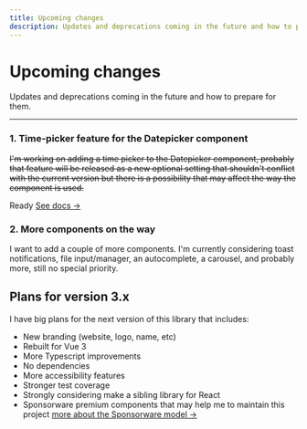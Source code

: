 ```yaml
---
title: Upcoming changes
description: Updates and deprecations coming in the future and how to prepare for them.
---
```


# Upcoming changes

Updates and deprecations coming in the future and how to prepare for them.

<hr>

### 1. Time-picker feature for the Datepicker component

~~I'm working on adding a time picker to the Datepicker component, probably that feature will be released as a new optional setting that shouldn't conflict with the current version but there is a possibility that may affect the way the component is used.~~

Ready [See docs →](/docs/datepicker#timepicker)

### 2. More components on the way

I want to add a couple of more components. I'm currently considering toast notifications, file input/manager, an autocomplete, a carousel, and probably more, still no special priority.

## Plans for version 3.x

I have big plans for the next version of this library that includes:

- New branding (website, logo, name, etc)
- Rebuilt for Vue 3
- More Typescript improvements
- No dependencies
- More accessibility features
- Stronger test coverage
- Strongly considering make a sibling library for React 
- Sponsorware premium components that may help me to maintain this project [more about the Sponsorware model →](https://calebporzio.com/sponsorware)

